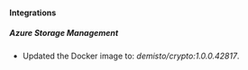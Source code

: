 #### Integrations
##### Azure Storage Management
- Updated the Docker image to: *demisto/crypto:1.0.0.42817*.
